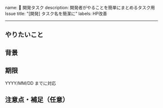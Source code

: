 name: 🚧 開発タスク
description: 開発者がやることを簡単にまとめるタスク用Issue
title: "[開発] タスク名を簡潔に"
labels: HP改善

---

## やりたいこと

## 背景

## 期限

YYYY/MM/DD までに対応

## 注意点・補足（任意）
